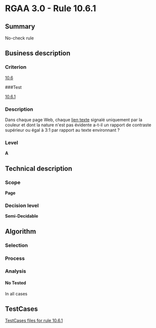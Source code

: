 # RGAA 3.0 -  Rule 10.6.1

## Summary

No-check rule

## Business description

### Criterion

[10.6](http://disic.github.io/rgaa_referentiel_en/RGAA3.0_Criteria_English_version_v1.html#crit-10-6)

###Test

[10.6.1](http://disic.github.io/rgaa_referentiel_en/RGAA3.0_Criteria_English_version_v1.html#test-10-6-1)

### Description

Dans chaque page Web, chaque <a href="http://references.modernisation.gouv.fr/referentiel-technique-0#mLienTexte">lien texte</a> signal&eacute; uniquement par la couleur et dont la nature n'est pas &eacute;vidente a-t-il un rapport de contraste sup&eacute;rieur ou &eacute;gal &agrave; 3:1 par rapport au texte environnant ?

### Level

**A**

## Technical description

### Scope

**Page**

### Decision level

**Semi-Decidable**

## Algorithm

### Selection

### Process

### Analysis

#### No Tested 

In all cases





##  TestCases 

[TestCases files for rule 10.6.1](https://github.com/Asqatasun/Asqatasun/tree/master/rules/rules-rgaa3.0/src/test/resources/testcases/rgaa30/Rgaa30Rule100601/) 



